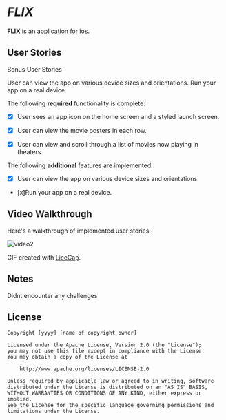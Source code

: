 # *FLIX*

**FLIX** is an application for ios.


## User Stories





Bonus User Stories

User can view the app on various device sizes and orientations.
Run your app on a real device.


The following **required** functionality is complete:

* [x] User sees an app icon on the home screen and a styled launch screen.
* [x] User can view the movie posters in each row.
* [x] User can view and scroll through a list of movies now playing in theaters.


The following **additional** features are implemented:

- [x] User can view the app on various device sizes and orientations.
- [x]Run your app on a real device.

## Video Walkthrough

Here's a walkthrough of implemented user stories:

![video2](https://user-images.githubusercontent.com/29695936/185813380-10853fd0-02b7-4b96-b4d7-de53e3212903.gif)

GIF created with [LiceCap](http://www.cockos.com/licecap/).


## Notes

Didnt encounter any challenges

## License

    Copyright [yyyy] [name of copyright owner]

    Licensed under the Apache License, Version 2.0 (the "License");
    you may not use this file except in compliance with the License.
    You may obtain a copy of the License at

        http://www.apache.org/licenses/LICENSE-2.0

    Unless required by applicable law or agreed to in writing, software
    distributed under the License is distributed on an "AS IS" BASIS,
    WITHOUT WARRANTIES OR CONDITIONS OF ANY KIND, either express or implied.
    See the License for the specific language governing permissions and
    limitations under the License.
